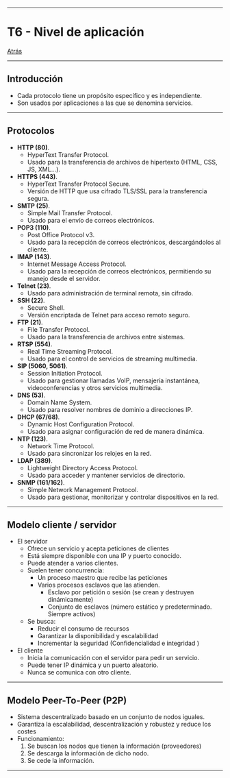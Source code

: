 
---
# T6 - Nivel de aplicación

[Atrás](UNIOVI/3S1_Redes/README.md)

---
## Introducción
- Cada protocolo tiene un propósito específico y es independiente.
- Son usados por aplicaciones a las que se denomina servicios.
---
## Protocolos
- **HTTP (80)**.
	- HyperText Transfer Protocol.
	- Usado para la transferencia de archivos de hipertexto (HTML, CSS, JS, XML...).
- **HTTPS (443)**.
	- HyperText Transfer Protocol Secure.
	- Versión de HTTP que usa cifrado TLS/SSL para la transferencia segura.
- **SMTP (25)**.
	- Simple Mail Transfer Protocol.
	- Usado para el envío de correos electrónicos.
- **POP3 (110)**.
	- Post Office Protocol v3.
	- Usado para la recepción de correos electrónicos, descargándolos al cliente.
- **IMAP (143)**.
	- Internet Message Access Protocol.
	- Usado para la recepción de correos electrónicos, permitiendo su manejo desde el servidor.
- **Telnet (23)**.
	- Usado para administración de terminal remota, sin cifrado.
- **SSH (22)**.
	- Secure Shell.
	- Versión encriptada de Telnet para acceso remoto seguro.
- **FTP (21)**.
	- File Transfer Protocol.
	- Usado para la transferencia de archivos entre sistemas.
- **RTSP (554)**.
	- Real Time Streaming Protocol.
	- Usado para el control de servicios de streaming multimedia.
- **SIP (5060, 5061)**.
	- Session Initiation Protocol.
	- Usado para gestionar llamadas VoIP, mensajería instantánea, videoconferencias y otros servicios multimedia.
- **DNS (53)**.
	- Domain Name System.
	- Usado para resolver nombres de dominio a direcciones IP.
- **DHCP (67/68)**.
	- Dynamic Host Configuration Protocol.
	- Usado para asignar configuración de red de manera dinámica.
- **NTP (123)**.
	- Network Time Protocol.
	- Usado para sincronizar los relojes en la red.
- **LDAP (389)**.
	- Lightweight Directory Access Protocol.
	- Usado para acceder y mantener servicios de directorio.
- **SNMP (161/162)**.
	- Simple Network Management Protocol.
	- Usado para gestionar, monitorizar y controlar dispositivos en la red.

---
## Modelo cliente / servidor
- El servidor
	- Ofrece un servicio y acepta peticiones de clientes
	- Está siempre disponible con una IP y puerto conocido.
	- Puede atender a varios clientes.
	- Suelen tener concurrencia:
		- Un proceso maestro que recibe las peticiones
		- Varios procesos esclavos que las atienden.
			- Esclavo por petición o sesión (se crean y destruyen dinámicamente)
			- Conjunto de esclavos (número estático y predeterminado. Siempre activos)
	- Se busca:
		- Reducir el consumo de recursos
		- Garantizar la disponibilidad y escalabilidad
		- Incrementar la seguridad (Confidencialidad e integridad )
- El cliente
	- Inicia la comunicación con el servidor para pedir un servicio. 
	- Puede tener IP dinámica y un puerto aleatorio.
	- Nunca se comunica con otro cliente.
---
## Modelo Peer-To-Peer (P2P)
- Sistema descentralizado basado en un conjunto de nodos iguales.
- Garantiza la escalabilidad, descentralización y robustez y reduce los costes
- Funcionamiento:
	1. Se buscan los nodos que tienen la información (proveedores)
	2. Se descarga la información de dicho nodo.
	3. Se cede la información.
---
